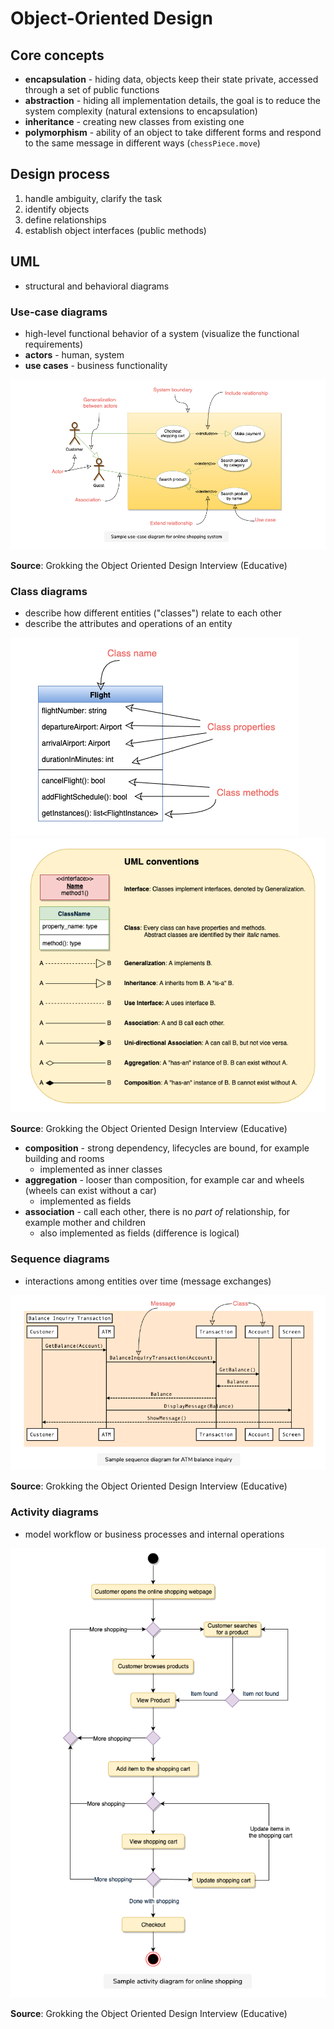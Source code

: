 # Object-Oriented Design

## Core concepts
- **encapsulation** - hiding data, objects keep their state private, accessed through a set of public functions
- **abstraction** - hiding all implementation details, the goal is to reduce the system complexity (natural extensions to encapsulation)
- **inheritance** - creating new classes from existing one
- **polymorphism** - ability of an object to take different forms and respond to the same message in different ways (`chessPiece.move`)

## Design process
1. handle ambiguity, clarify the task
2. identify objects
3. define relationships
4. establish object interfaces (public methods)

## UML
- structural and behavioral diagrams

### Use-case diagrams
- high-level functional behavior of a system (visualize the functional requirements)
- **actors** - human, system
- **use cases** - business functionality

![](_img/uml-use-case.png)

**Source**: Grokking the Object Oriented Design Interview (Educative)

### Class diagrams
- describe how different entities ("classes") relate to each other
- describe the attributes and operations of an entity

![](_img/uml-class-diagram.png)
![](_img/uml-conventions.png)

**Source**: Grokking the Object Oriented Design Interview (Educative)

- **composition** - strong dependency, lifecycles are bound, for example building and rooms
    - implemented as inner classes
- **aggregation** - looser than composition, for example car and wheels (wheels can exist without a car)
    - implemented as fields
- **association** - call each other, there is no _part of_ relationship, for example mother and children
    - also implemented as fields (difference is logical)

### Sequence diagrams
- interactions among entities over time (message exchanges)

![](_img/uml-sequence-diagram.png)

**Source**: Grokking the Object Oriented Design Interview (Educative)

### Activity diagrams
- model workflow or business processes and internal operations

![](_img/uml-activity-diagram.png)

**Source**: Grokking the Object Oriented Design Interview (Educative)